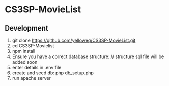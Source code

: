 # CS3SP-MovieList

## Development
1. git clone https://github.com/yelloweq/CS3SP-MovieList.git
2. cd CS3SP-Movielist
3. npm install
4. Ensure you have a correct database structure:
// structure sql file will be added soon
5. enter details in .env file
6. create and seed db:
     php db_setup.php
8. run apache server
